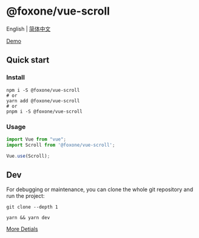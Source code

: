 # @foxone/vue-scroll

English | [简体中文](./README.zh-CN.md)

[Demo](https://fox-one.github.io/vue-scroll/)

## Quick start
### Install
```shell
npm i -S @foxone/vue-scroll
# or
yarn add @foxone/vue-scroll
# or
pnpm i -S @foxone/vue-scroll
```

### Usage
```js
import Vue from "vue";
import Scroll from '@foxone/vue-scroll';

Vue.use(Scroll);
```

## Dev
For debugging or maintenance, you can clone the whole git repository and run the project:

```shell
git clone --depth 1

yarn && yarn dev
```

[More Detials](./DEV.md)
